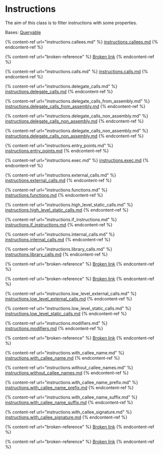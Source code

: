 # Instructions

The aim of this class is to filter instructions with some properties.

Bases: [Queryable](../internal/queryable/)

{% content-ref url="instructions.callees.md" %}
[instructions.callees.md](instructions.callees.md)
{% endcontent-ref %}

{% content-ref url="broken-reference" %}
[Broken link](broken-reference)
{% endcontent-ref %}

{% content-ref url="instructions.calls.md" %}
[instructions.calls.md](instructions.calls.md)
{% endcontent-ref %}

{% content-ref url="instructions.delegate_calls.md" %}
[instructions.delegate\_calls.md](instructions.delegate_calls.md)
{% endcontent-ref %}

{% content-ref url="instructions.delegate_calls_from_assembly.md" %}
[instructions.delegate\_calls\_from\_assembly.md](instructions.delegate_calls_from_assembly.md)
{% endcontent-ref %}

{% content-ref url="instructions.delegate_calls_non_assembly.md" %}
[instructions.delegate\_calls\_non\_assembly.md](instructions.delegate_calls_non_assembly.md)
{% endcontent-ref %}

{% content-ref url="instructions.delegate_calls_non_assembly.md" %}
[instructions.delegate\_calls\_non\_assembly.md](instructions.delegate_calls_non_assembly.md)
{% endcontent-ref %}

{% content-ref url="instructions.entry_points.md" %}
[instructions.entry\_points.md](instructions.entry_points.md)
{% endcontent-ref %}

{% content-ref url="instructions.exec.md" %}
[instructions.exec.md](instructions.exec.md)
{% endcontent-ref %}

{% content-ref url="instructions.external_calls.md" %}
[instructions.external\_calls.md](instructions.external_calls.md)
{% endcontent-ref %}

{% content-ref url="instructions.functions.md" %}
[instructions.functions.md](instructions.functions.md)
{% endcontent-ref %}

{% content-ref url="instructions.high_level_static_calls.md" %}
[instructions.high\_level\_static\_calls.md](instructions.high_level_static_calls.md)
{% endcontent-ref %}

{% content-ref url="instructions.if_instructions.md" %}
[instructions.if\_instructions.md](instructions.if_instructions.md)
{% endcontent-ref %}

{% content-ref url="instructions.internal_calls.md" %}
[instructions.internal\_calls.md](instructions.internal_calls.md)
{% endcontent-ref %}

{% content-ref url="instructions.library_calls.md" %}
[instructions.library\_calls.md](instructions.library_calls.md)
{% endcontent-ref %}

{% content-ref url="broken-reference" %}
[Broken link](broken-reference)
{% endcontent-ref %}

{% content-ref url="broken-reference" %}
[Broken link](broken-reference)
{% endcontent-ref %}

{% content-ref url="instructions.low_level_external_calls.md" %}
[instructions.low\_level\_external\_calls.md](instructions.low_level_external_calls.md)
{% endcontent-ref %}

{% content-ref url="instructions.low_level_static_calls.md" %}
[instructions.low\_level\_static\_calls.md](instructions.low_level_static_calls.md)
{% endcontent-ref %}

{% content-ref url="instructions.modifiers.md" %}
[instructions.modifiers.md](instructions.modifiers.md)
{% endcontent-ref %}

{% content-ref url="broken-reference" %}
[Broken link](broken-reference)
{% endcontent-ref %}

{% content-ref url="instructions.with_callee_name.md" %}
[instructions.with\_callee\_name.md](instructions.with_callee_name.md)
{% endcontent-ref %}

{% content-ref url="instructions.without_callee_names.md" %}
[instructions.without\_callee\_names.md](instructions.without_callee_names.md)
{% endcontent-ref %}

{% content-ref url="instructions.with_callee_name_prefix.md" %}
[instructions.with\_callee\_name\_prefix.md](instructions.with_callee_name_prefix.md)
{% endcontent-ref %}

{% content-ref url="instructions.with_callee_name_suffix.md" %}
[instructions.with\_callee\_name\_suffix.md](instructions.with_callee_name_suffix.md)
{% endcontent-ref %}

{% content-ref url="instructions.with_callee_signature.md" %}
[instructions.with\_callee\_signature.md](instructions.with_callee_signature.md)
{% endcontent-ref %}

{% content-ref url="broken-reference" %}
[Broken link](broken-reference)
{% endcontent-ref %}

{% content-ref url="broken-reference" %}
[Broken link](broken-reference)
{% endcontent-ref %}

